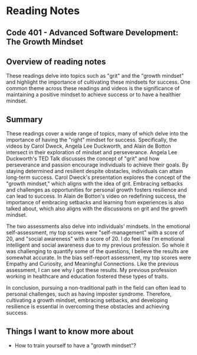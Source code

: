 # Reading Notes

## Code 401 - Advanced Software Development: The Growth Mindset


## Overview of reading notes

These readings delve into topics such as "grit" and the "growth mindset" and highlight the importance of cultivating these mindsets for success. One common theme across these readings and videos is the significance of maintaining a positive mindset to achieve success or to have a healthier mindset. 

## Summary

These readings cover a wide range of topics, many of which delve into the importance of having the "right" mindset for success. Specifically, the videos by Carol Dweck, Angela Lee Duckworth, and Alain de Botton intersect in their exploration of mindset and perseverance. Angela Lee Duckworth's TED Talk discusses the concept of "grit" and how perseverance and passion encourage individuals to achieve their goals. By staying determined and resilient despite obstacles, individuals can attain long-term success. Carol Dweck's presentation explores the concept of the "growth mindset," which aligns with the idea of grit. Embracing setbacks and challenges as opportunities for personal growth fosters resilience and can lead to success. In Alain de Botton's video on redefining success, the importance of embracing setbacks and learning from experiences is also talked about, which also aligns with the discussions on grit and the growth mindset.

The two assessments also delve into individuals' mindsets. In the emotional self-assessment, my top scores were "self-management" with a score of 20, and "social awareness" with a score of 20. I do feel like I'm emotional intelligent and social awareness due to my previous profession. So whole it was challenging to quantify some of the questions, I believe the results are somewhat accurate. In the bias self-report assessment, my top scores were Empathy and Curiosity, and Meaningful Connections. Like the previous assessment, I can see why I got these results. My previous profession working in healthcare and education fostered these types of traits.

In conclusion, pursuing a non-traditional path in the field can often lead to personal challenges, such as having imposter syndrome. Therefore, cultivating a growth mindset, embracing setbacks, and developing resilience is essential in overcoming these obstacles and achieving success.

## Things I want to know more about

* How to train yourself to have a "growth mindset"?

